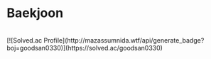 # Baekjoon
<br/>
[![Solved.ac Profile](http://mazassumnida.wtf/api/generate_badge?boj=goodsan0330)](https://solved.ac/goodsan0330)
